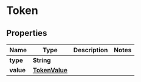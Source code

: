 
# Token

## Properties
Name | Type | Description | Notes
------------ | ------------- | ------------- | -------------
**type** | **String** |  | 
**value** | [**TokenValue**](TokenValue.md) |  | 



